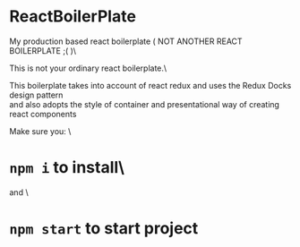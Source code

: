 # ReactBoilerPlate
My production based react boilerplate ( NOT ANOTHER REACT BOILERPLATE ;(   )\

This is not your ordinary react boilerplate.\

This boilerplate takes into account of react redux and uses the Redux Docks design pattern\
and also adopts the style of container and presentational way of creating react components

Make sure you: \

# `npm i` to install\

and \

# `npm start` to start project

